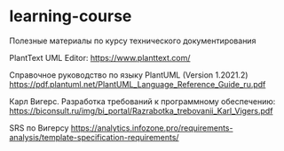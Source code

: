 # learning-course

Полезные материалы по курсу технического документирования

PlantText UML Editor: https://www.planttext.com/ 

Справочное руководство по языку PlantUML (Version 1.2021.2) https://pdf.plantuml.net/PlantUML_Language_Reference_Guide_ru.pdf 

Карл Вигерс. Разработка требований к программному обеспечению: https://biconsult.ru/img/bi_portal/Razrabotka_trebovanii_Karl_Vigers.pdf 

SRS по Вигерсу https://analytics.infozone.pro/requirements-analysis/template-specification-requirements/ 
